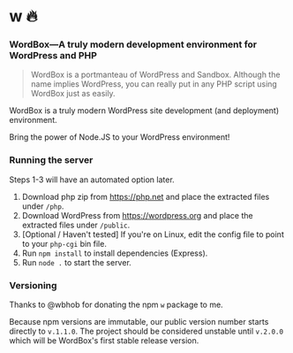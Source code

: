 # w 🔥

### WordBox—A truly modern development environment for WordPress and PHP

> WordBox is a portmanteau of WordPress and Sandbox. Although the name implies WordPress, you can really put in any PHP script using WordBox just as easily.

WordBox is a truly modern WordPress site development (and deployment) environment.

Bring the power of Node.JS to your WordPress environment!

### Running the server

Steps 1-3 will have an automated option later.

1. Download php zip from https://php.net and place the extracted files under `/php`.
2. Download WordPress from https://wordpress.org and place the extracted files under `/public`.
3. [Optional / Haven't tested] If you're on Linux, edit the config file to point to your `php-cgi` bin file.
4. Run `npm install` to install dependencies (Express).
5. Run `node .` to start the server.

### Versioning

Thanks to @wbhob for donating the npm `w` package to me.

Because npm versions are immutable, our public version number starts directly to `v.1.1.0`. The project should be considered unstable until `v.2.0.0` which will be WordBox's first stable release version.
